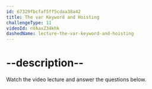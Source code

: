 ```yaml
---
id: 67329fbcfaf5ff5cdaa38a42
title: The var Keyword and Hoisting
challengeType: 11
videoId: nVAaxZ34khk
dashedName: lecture-the-var-keyword-and-hoisting
---
```


# --description--

Watch the video lecture and answer the questions below.


